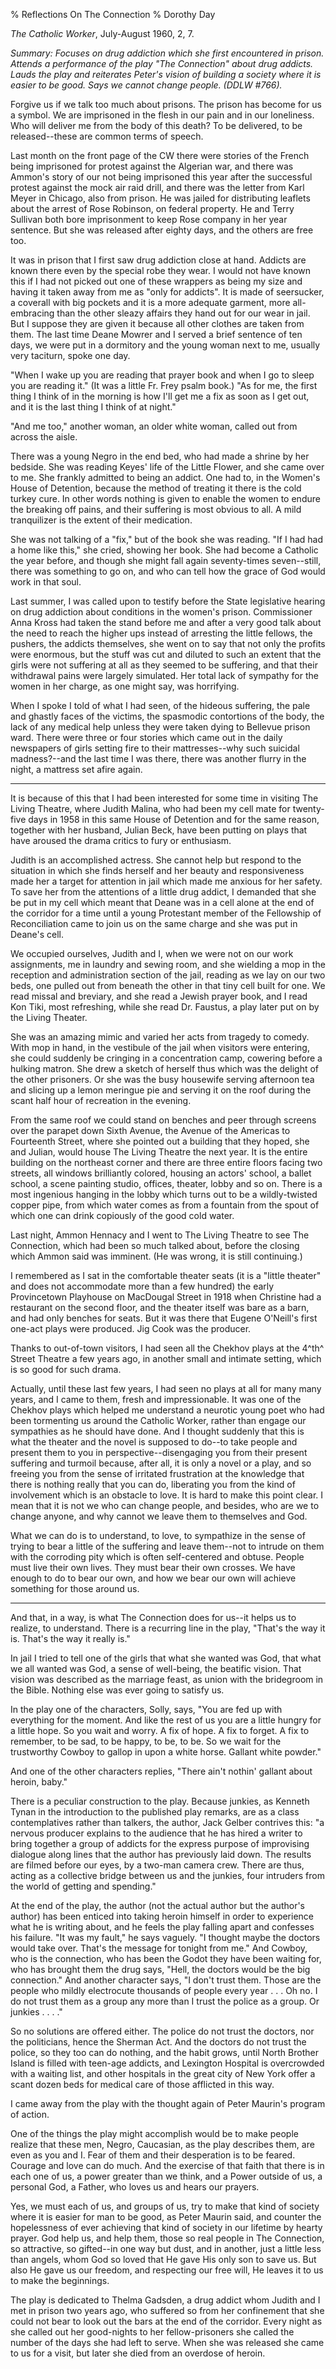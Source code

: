 % Reflections On The Connection
% Dorothy Day

*The Catholic Worker*, July-August 1960, 2, 7.

*Summary: Focuses on drug addiction which she first encountered in
prison. Attends a performance of the play "The Connection" about drug
addicts. Lauds the play and reiterates Peter's vision of building a
society where it is easier to be good. Says we cannot change people.
(DDLW \#766).*

Forgive us if we talk too much about prisons. The prison has become for
us a symbol. We are imprisoned in the flesh in our pain and in our
loneliness. Who will deliver me from the body of this death? To be
delivered, to be released--these are common terms of speech.

Last month on the front page of the CW there were stories of the French
being imprisoned for protest against the Algerian war, and there was
Ammon's story of our not being imprisoned this year after the successful
protest against the mock air raid drill, and there was the letter from
Karl Meyer in Chicago, also from prison. He was jailed for distributing
leaflets about the arrest of Rose Robinson, on federal property. He and
Terry Sullivan both bore imprisonment to keep Rose company in her year
sentence. But she was released after eighty days, and the others are
free too.

It was in prison that I first saw drug addiction close at hand. Addicts
are known there even by the special robe they wear. I would not have
known this if I had not picked out one of these wrappers as being my
size and having it taken away from me as "only for addicts". It is made
of seersucker, a coverall with big pockets and it is a more adequate
garment, more all-embracing than the other sleazy affairs they hand out
for our wear in jail. But I suppose they are given it because all other
clothes are taken from them. The last time Deane Mowrer and I served a
brief sentence of ten days, we were put in a dormitory and the young
woman next to me, usually very taciturn, spoke one day.

"When I wake up you are reading that prayer book and when I go to sleep
you are reading it." (It was a little Fr. Frey psalm book.) "As for me,
the first thing I think of in the morning is how I'll get me a fix as
soon as I get out, and it is the last thing I think of at night."

"And me too," another woman, an older white woman, called out from
across the aisle.

There was a young Negro in the end bed, who had made a shrine by her
bedside. She was reading Keyes' life of the Little Flower, and she came
over to me. She frankly admitted to being an addict. One had to, in the
Women's House of Detention, because the method of treating it there is
the cold turkey cure. In other words nothing is given to enable the
women to endure the breaking off pains, and their suffering is most
obvious to all. A mild tranquilizer is the extent of their medication.

She was not talking of a "fix," but of the book she was reading. "If I
had had a home like this," she cried, showing her book. She had become a
Catholic the year before, and though she might fall again seventy-times
seven--still, there was something to go on, and who can tell how the
grace of God would work in that soul.

Last summer, I was called upon to testify before the State legislative
hearing on drug addiction about conditions in the women's prison.
Commissioner Anna Kross had taken the stand before me and after a very
good talk about the need to reach the higher ups instead of arresting
the little fellows, the pushers, the addicts themselves, she went on to
say that not only the profits were enormous, but the stuff was cut and
diluted to such an extent that the girls were not suffering at all as
they seemed to be suffering, and that their withdrawal pains were
largely simulated. Her total lack of sympathy for the women in her
charge, as one might say, was horrifying.

When I spoke I told of what I had seen, of the hideous suffering, the
pale and ghastly faces of the victims, the spasmodic contortions of the
body, the lack of any medical help unless they were taken dying to
Bellevue prison ward. There were three or four stories which came out in
the daily newspapers of girls setting fire to their mattresses--why such
suicidal madness?--and the last time I was there, there was another
flurry in the night, a mattress set afire again.

- - -

It is because of this that I had been interested for some time in
visiting The Living Theatre, where Judith Malina, who had been my cell
mate for twenty-five days in 1958 in this same House of Detention and
for the same reason, together with her husband, Julian Beck, have been
putting on plays that have aroused the drama critics to fury or
enthusiasm.

Judith is an accomplished actress. She cannot help but respond to the
situation in which she finds herself and her beauty and responsiveness
made her a target for attention in jail which made me anxious for her
safety. To save her from the attentions of a little drug addict, I
demanded that she be put in my cell which meant that Deane was in a cell
alone at the end of the corridor for a time until a young Protestant
member of the Fellowship of Reconciliation came to join us on the same
charge and she was put in Deane's cell.

We occupied ourselves, Judith and I, when we were not on our work
assignments, me in laundry and sewing room, and she wielding a mop in
the reception and administration section of the jail, reading as we lay
on our two beds, one pulled out from beneath the other in that tiny cell
built for one. We read missal and breviary, and she read a Jewish prayer
book, and I read Kon Tiki, most refreshing, while she read Dr. Faustus,
a play later put on by the Living Theater.

She was an amazing mimic and varied her acts from tragedy to comedy.
With mop in hand, in the vestibule of the jail when visitors were
entering, she could suddenly be cringing in a concentration camp,
cowering before a hulking matron. She drew a sketch of herself thus
which was the delight of the other prisoners. Or she was the busy
housewife serving afternoon tea and slicing up a lemon meringue pie and
serving it on the roof during the scant half hour of recreation in the
evening.

From the same roof we could stand on benches and peer through screens
over the parapet down Sixth Avenue, the Avenue of the Americas to
Fourteenth Street, where she pointed out a building that they hoped, she
and Julian, would house The Living Theatre the next year. It is the
entire building on the northeast corner and there are three entire
floors facing two streets, all windows brilliantly colored, housing an
actors' school, a ballet school, a scene painting studio, offices,
theater, lobby and so on. There is a most ingenious hanging in the lobby
which turns out to be a wildly-twisted copper pipe, from which water
comes as from a fountain from the spout of which one can drink copiously
of the good cold water.

Last night, Ammon Hennacy and I went to The Living Theatre to see The
Connection, which had been so much talked about, before the closing
which Ammon said was imminent. (He was wrong, it is still continuing.)

I remembered as I sat in the comfortable theater seats (it is a "little
theater" and does not accommodate more than a few hundred) the early
Provincetown Playhouse on MacDougal Street in 1918 when Christine had a
restaurant on the second floor, and the theater itself was bare as a
barn, and had only benches for seats. But it was there that Eugene
O'Neill's first one-act plays were produced. Jig Cook was the producer.

Thanks to out-of-town visitors, I had seen all the Chekhov plays at the
4^th^ Street Theatre a few years ago, in another small and intimate
setting, which is so good for such drama.

Actually, until these last few years, I had seen no plays at all for
many many years, and I came to them, fresh and impressionable. It was
one of the Chekhov plays which helped me understand a neurotic young
poet who had been tormenting us around the Catholic Worker, rather than
engage our sympathies as he should have done. And I thought suddenly
that this is what the theater and the novel is supposed to do--to take
people and present them to you in perspective--disengaging you from
their present suffering and turmoil because, after all, it is only a
novel or a play, and so freeing you from the sense of irritated
frustration at the knowledge that there is nothing really that you can
do, liberating you from the kind of involvement which is an obstacle to
love. It is hard to make this point clear. I mean that it is not we who
can change people, and besides, who are we to change anyone, and why
cannot we leave them to themselves and God.

What we can do is to understand, to love, to sympathize in the sense of
trying to bear a little of the suffering and leave them--not to intrude
on them with the corroding pity which is often self-centered and obtuse.
People must live their own lives. They must bear their own crosses. We
have enough to do to bear our own, and how we bear our own will achieve
something for those around us.

- - -

And that, in a way, is what The Connection does for us--it helps us to
realize, to understand. There is a recurring line in the play, "That's
the way it is. That's the way it really is."

In jail I tried to tell one of the girls that what she wanted was God,
that what we all wanted was God, a sense of well-being, the beatific
vision. That vision was described as the marriage feast, as union with
the bridegroom in the Bible. Nothing else was ever going to satisfy us.

In the play one of the characters, Solly, says, "You are fed up with
everything for the moment. And like the rest of us you are a little
hungry for a little hope. So you wait and worry. A fix of hope. A fix to
forget. A fix to remember, to be sad, to be happy, to be, to be. So we
wait for the trustworthy Cowboy to gallop in upon a white horse. Gallant
white powder."

And one of the other characters replies, "There ain't nothin' gallant
about heroin, baby."

There is a peculiar construction to the play. Because junkies, as
Kenneth Tynan in the introduction to the published play remarks, are as
a class contemplatives rather than talkers, the author, Jack Gelber
contrives this: "a nervous producer explains to the audience that he has
hired a writer to bring together a group of addicts for the express
purpose of improvising dialogue along lines that the author has
previously laid down. The results are filmed before our eyes, by a
two-man camera crew. There are thus, acting as a collective bridge
between us and the junkies, four intruders from the world of getting and
spending."

At the end of the play, the author (not the actual author but the
author's author) has been enticed into taking heroin himself in order to
experience what he is writing about, and he feels the play falling apart
and confesses his failure. "It was my fault," he says vaguely. "I
thought maybe the doctors would take over. That's the message for
tonight from me." And Cowboy, who is the connection, who has been the
Godot they have been waiting for, who has brought them the drug says,
"Hell, the doctors would be the big connection." And another character
says, "I don't trust them. Those are the people who mildly electrocute
thousands of people every year . . . Oh no. I do not trust them as a
group any more than I trust the police as a group. Or junkies . . . ."

So no solutions are offered either. The police do not trust the doctors,
nor the politicians, hence the Sherman Act. And the doctors do not trust
the police, so they too can do nothing, and the habit grows, until North
Brother Island is filled with teen-age addicts, and Lexington Hospital
is overcrowded with a waiting list, and other hospitals in the great
city of New York offer a scant dozen beds for medical care of those
afflicted in this way.

I came away from the play with the thought again of Peter Maurin's
program of action.

One of the things the play might accomplish would be to make people
realize that these men, Negro, Caucasian, as the play describes them,
are even as you and I. Fear of them and their desperation is to be
feared. Courage and love can do much. And the exercise of that faith
that there is in each one of us, a power greater than we think, and a
Power outside of us, a personal God, a Father, who loves us and hears
our prayers.

Yes, we must each of us, and groups of us, try to make that kind of
society where it is easier for man to be good, as Peter Maurin said, and
counter the hopelessness of ever achieving that kind of society in our
lifetime by hearty prayer. God help us, and help them, those so real
people in The Connection, so attractive, so gifted--in one way but dust,
and in another, just a little less than angels, whom God so loved that
He gave His only son to save us. But also He gave us our freedom, and
respecting our free will, He leaves it to us to make the beginnings.

The play is dedicated to Thelma Gadsden, a drug addict whom Judith and I
met in prison two years ago, who suffered so from her confinement that
she could not bear to look out the bars at the end of the corridor.
Every night as she called out her good-nights to her fellow-prisoners
she called the number of the days she had left to serve. When she was
released she came to us for a visit, but later she died from an overdose
of heroin.
